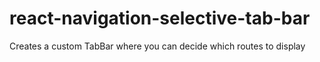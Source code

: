 # react-navigation-selective-tab-bar

Creates a custom TabBar where you can decide which routes to display
